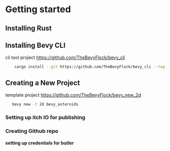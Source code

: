 # Getting started

## Installing Rust

## Installing Bevy CLI

cli tool project https://github.com/TheBevyFlock/bevy_cli

``` bash
    cargo install --git https://github.com/TheBevyFlock/bevy_cli --tag cli-v0.1.0-alpha.1 --locked bevy_cli
```

## Creating a New Project

template project https://github.com/TheBevyFlock/bevy_new_2d

``` bash
   bevy new -t 2d bevy_asteroids
```

### Setting up itch IO for publishing

### Creating Github repo

#### setting up credentials for butler

